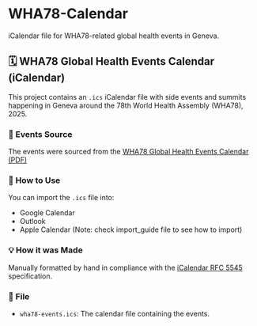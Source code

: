 # WHA78-Calendar
iCalendar file for WHA78-related global health events in Geneva.

## 🗓️ WHA78 Global Health Events Calendar (iCalendar)

This project contains an `.ics` iCalendar file with side events and summits happening in Geneva around the 78th World Health Assembly (WHA78), 2025.

### 📅 Events Source
The events were sourced from the [WHA78 Global Health Events Calendar (PDF)](https://ncdalliance.org/sites/default/files/WHA78_Calendar_08_04_2025.pdf)

### 🔗 How to Use
You can import the `.ics` file into:
- Google Calendar
- Outlook
- Apple Calendar
  (Note: check import_guide file to see how to import)

### 💡 How it was Made
Manually formatted by hand in compliance with the [iCalendar RFC 5545](https://datatracker.ietf.org/doc/html/rfc5545) specification.

### 📂 File
- `wha78-events.ics`: The calendar file containing the events.
